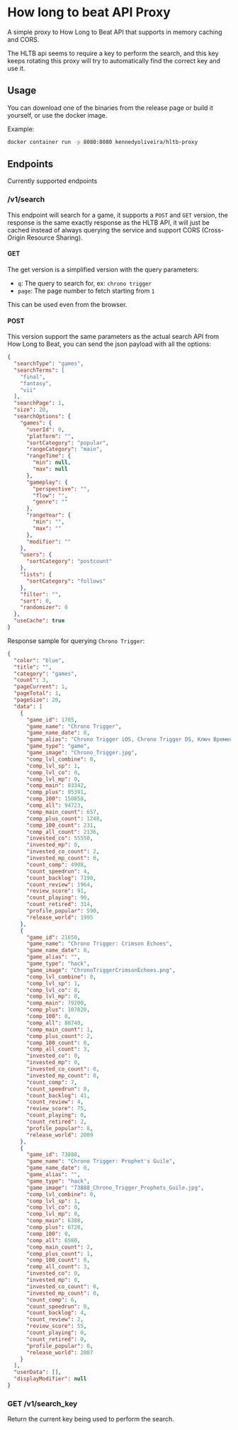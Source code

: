 # How long to beat API Proxy

A simple proxy to How Long to Beat API that supports in memory caching and CORS.

The HLTB api seems to require a key to perform the search, and this key keeps rotating
this proxy will try to automatically find the correct key and use it.

## Usage

You can download one of the binaries from the release page or build it yourself,
or use the docker image.

Example:

```bash
docker container run -p 8080:8080 kennedyoliveira/hltb-proxy
```

## Endpoints

Currently supported endpoints

### /v1/search

This endpoint will search for a game, it supports a `POST` and `GET` version, the response is the same exactly response
as the HLTB API, it will just be cached instead of always querying the service and support CORS (Cross-Origin Resource
Sharing).

#### GET

The get version is a simplified version with the query parameters:

- `q`: The query to search for, ex: `chrono trigger`
- `page`: The page number to fetch starting from `1`

This can be used even from the browser.

#### POST

This version support the same parameters as the actual search API from How Long to Beat,
you can send the json payload with all the options:

```json
{
  "searchType": "games",
  "searchTerms": [
    "final",
    "fantasy",
    "vii"
  ],
  "searchPage": 1,
  "size": 20,
  "searchOptions": {
    "games": {
      "userId": 0,
      "platform": "",
      "sortCategory": "popular",
      "rangeCategory": "main",
      "rangeTime": {
        "min": null,
        "max": null
      },
      "gameplay": {
        "perspective": "",
        "flow": "",
        "genre": ""
      },
      "rangeYear": {
        "min": "",
        "max": ""
      },
      "modifier": ""
    },
    "users": {
      "sortCategory": "postcount"
    },
    "lists": {
      "sortCategory": "follows"
    },
    "filter": "",
    "sort": 0,
    "randomizer": 0
  },
  "useCache": true
}
```

Response sample for querying `Chrono Trigger`:

```json
{
  "color": "blue",
  "title": "",
  "category": "games",
  "count": 3,
  "pageCurrent": 1,
  "pageTotal": 1,
  "pageSize": 20,
  "data": [
    {
      "game_id": 1705,
      "game_name": "Chrono Trigger",
      "game_name_date": 0,
      "game_alias": "Chrono Trigger iOS, Chrono Trigger DS, Ключ Времени",
      "game_type": "game",
      "game_image": "Chrono_Trigger.jpg",
      "comp_lvl_combine": 0,
      "comp_lvl_sp": 1,
      "comp_lvl_co": 0,
      "comp_lvl_mp": 0,
      "comp_main": 83342,
      "comp_plus": 95391,
      "comp_100": 150858,
      "comp_all": 94723,
      "comp_main_count": 657,
      "comp_plus_count": 1248,
      "comp_100_count": 231,
      "comp_all_count": 2136,
      "invested_co": 55550,
      "invested_mp": 0,
      "invested_co_count": 2,
      "invested_mp_count": 0,
      "count_comp": 4908,
      "count_speedrun": 4,
      "count_backlog": 7198,
      "count_review": 1964,
      "review_score": 91,
      "count_playing": 90,
      "count_retired": 314,
      "profile_popular": 590,
      "release_world": 1995
    },
    {
      "game_id": 21650,
      "game_name": "Chrono Trigger: Crimson Echoes",
      "game_name_date": 0,
      "game_alias": "",
      "game_type": "hack",
      "game_image": "ChronoTriggerCrimsonEchoes.png",
      "comp_lvl_combine": 0,
      "comp_lvl_sp": 1,
      "comp_lvl_co": 0,
      "comp_lvl_mp": 0,
      "comp_main": 79200,
      "comp_plus": 107820,
      "comp_100": 0,
      "comp_all": 88740,
      "comp_main_count": 1,
      "comp_plus_count": 2,
      "comp_100_count": 0,
      "comp_all_count": 3,
      "invested_co": 0,
      "invested_mp": 0,
      "invested_co_count": 0,
      "invested_mp_count": 0,
      "count_comp": 7,
      "count_speedrun": 0,
      "count_backlog": 41,
      "count_review": 4,
      "review_score": 75,
      "count_playing": 0,
      "count_retired": 2,
      "profile_popular": 8,
      "release_world": 2009
    },
    {
      "game_id": 73888,
      "game_name": "Chrono Trigger: Prophet's Guile",
      "game_name_date": 0,
      "game_alias": "",
      "game_type": "hack",
      "game_image": "73888_Chrono_Trigger_Prophets_Guile.jpg",
      "comp_lvl_combine": 0,
      "comp_lvl_sp": 1,
      "comp_lvl_co": 0,
      "comp_lvl_mp": 0,
      "comp_main": 6300,
      "comp_plus": 6720,
      "comp_100": 0,
      "comp_all": 6580,
      "comp_main_count": 2,
      "comp_plus_count": 1,
      "comp_100_count": 0,
      "comp_all_count": 3,
      "invested_co": 0,
      "invested_mp": 0,
      "invested_co_count": 0,
      "invested_mp_count": 0,
      "count_comp": 6,
      "count_speedrun": 0,
      "count_backlog": 4,
      "count_review": 2,
      "review_score": 55,
      "count_playing": 0,
      "count_retired": 0,
      "profile_popular": 0,
      "release_world": 2007
    }
  ],
  "userData": [],
  "displayModifier": null
}
```

### GET /v1/search_key

Return the current key being used to perform the search.